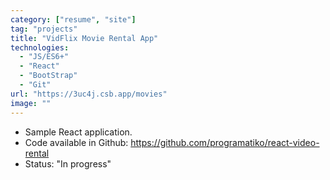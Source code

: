 ```yaml
---
category: ["resume", "site"]
tag: "projects"
title: "VidFlix Movie Rental App"
technologies:
  - "JS/ES6+"
  - "React"
  - "BootStrap"
  - "Git"
url: "https://3uc4j.csb.app/movies"
image: ""
---
```


- Sample React application.
- Code available in Github: https://github.com/programatiko/react-video-rental
- Status: "In progress"
